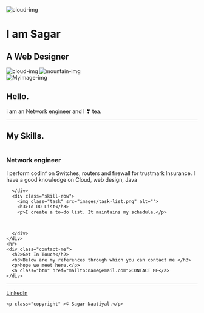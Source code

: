 <!DOCTYPE html>
<html lang="en" dir="ltr">

<head>
  <meta charset="utf-8">
  <title>Sagar nautiyal</title>
  <link rel="stylesheet" href="css/styles.css">
  <link rel="icon" href="favicon.ico">
  <link rel="preconnect" href="https://fonts.googleapis.com">
  <link rel="preconnect" href="https://fonts.googleapis.com">
  <link rel="preconnect" href="https://fonts.gstatic.com" crossorigin>
  <link href="https://fonts.googleapis.com/css2?family=Merriweather&family=Montserrat:ital@1&family=Sacramento&display=swap" rel="stylesheet">
</head>

<body>
  <div class="top-container">
    <img class="top-cloud" src="images/cloud.png" alt="cloud-img">
    <h1>I am Sagar</h1>
    <h2>A <span class="Web">Web</span> Designer</h2>
    <img class="bottom-cloud" src="images/cloud.png" alt="cloud-img">
    <img src="images/mountain.png" alt="mountain-img">
  </div>
  <div class="middle-container">
    <div class="profile">
      <img class="Mine" src="https://media-exp1.licdn.com/dms/image/C4D03AQEb1oH1kFawZA/profile-displayphoto-shrink_200_200/0/1656072124733?e=1662595200&v=beta&t=Nq-PkxM31wSzgWToZhbRLtKs625LwMiKNqR86N1dsKM" alt="Myimage-img" />
      <h2>Hello.</h2>
      <p>i am an Network engineer and I ❣ tea.</p>
    </div>
    <hr>
    <div class="skills">
      <h2>My Skills.</h2>
      <div class="skill-row">
        <img class="tech" src="images/technology.png" alt="">
        <h3>Network engineer</h3>
        <p>I perform codinf on Switches, routers and firewall for trustmark Insurance. I have a good knowledge on Cloud, web design, Java</p>

      </div>
      <div class="skill-row">
        <img class="task" src="images/task-list.png" alt="">
        <h3>To-DO List</h3>
        <p>I create a to-do list. It maintains my schedule.</p>



      </div>
    </div>
    <hr>
    <div class="contact-me">
      <h2>Get In Touch</h2>
      <h3>Below are my references through which you can contact me </h3>
      <p>hope we meet here.</p>
      <a class="btn" href="mailto:name@email.com">CONTACT ME</a>
    </div>
  </div>
<hr>

  <div class="bottom-container">
    <a class="footer-link" href="https://www.linkedin.com/in/sagar-nautiyal-44967417a/?originalSubdomain=in">LinkedIn</a>

    <p class="copyright" >© Sagar Nautiyal.</p>
  </div>



</body>

</html>
